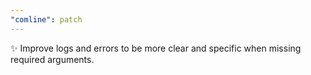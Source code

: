 ```yaml
---
"comline": patch
---
```


✨ Improve logs and errors to be more clear and specific when missing required arguments.
